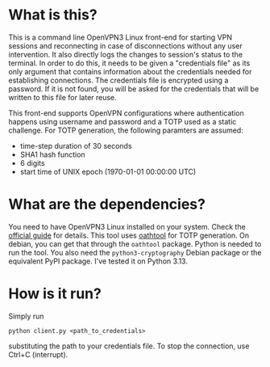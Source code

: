 # What is this?

This is a command line OpenVPN3 Linux front-end for starting VPN sessions and reconnecting in case of disconnections without any user intervention. It also directly logs the changes to session's status to the terminal. In order to do this, it needs to be given a "credentials file" as its only argument that contains information about the credentials needed for establishing connections. The credentials file is encrypted using a password. If it is not found, you will be asked for the credentials that will be written to this file for later reuse.

This front-end supports OpenVPN configurations where authentication happens using username and password and a TOTP used as a static challenge. For TOTP generation, the following paramters are assumed:
- time-step duration of 30 seconds
- SHA1 hash function
- 6 digits
- start time of UNIX epoch (1970-01-01 00:00:00 UTC)

# What are the dependencies?

You need to have OpenVPN3 Linux installed on your system. Check the [official guide](https://community.openvpn.net/openvpn/wiki/OpenVPN3Linux) for details. This tool uses [oathtool](https://www.nongnu.org/oath-toolkit/) for TOTP generation. On debian, you can get that through the `oathtool` package. Python is needed to run the tool. You also need the `python3-cryptography` Debian package or the equivalent PyPI package. I've tested it on Python 3.13.

# How is it run?

Simply run
```
python client.py <path_to_credentials>
```
substituting the path to your credentials file. To stop the connection, use Ctrl+C (interrupt).
